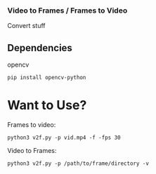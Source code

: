 ### Video to Frames / Frames to Video
Convert stuff

## Dependencies
opencv
```
pip install opencv-python
```
# Want to Use?
Frames to video:
```
python3 v2f.py -p vid.mp4 -f -fps 30
```
Video to Frames:
```
python3 v2f.py -p /path/to/frame/directory -v 
```
